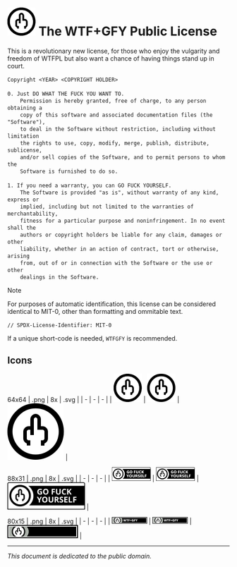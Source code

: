 # ![icon](img/gfy-64x.png) The WTF+GFY Public License
This is a revolutionary new license, for those who enjoy the vulgarity and freedom of WTFPL but also want a chance of having things stand up in court.
```
Copyright <YEAR> <COPYRIGHT HOLDER>

0. Just DO WHAT THE FUCK YOU WANT TO.
    Permission is hereby granted, free of charge, to any person obtaining a 
    copy of this software and associated documentation files (the "Software"), 
    to deal in the Software without restriction, including without limitation 
    the rights to use, copy, modify, merge, publish, distribute, sublicense, 
    and/or sell copies of the Software, and to permit persons to whom the 
    Software is furnished to do so.
		
1. If you need a warranty, you can GO FUCK YOURSELF.
    The Software is provided "as is", without warranty of any kind, express or 
    implied, including but not limited to the warranties of merchantability, 
    fitness for a particular purpose and noninfringement. In no event shall the 
    authors or copyright holders be liable for any claim, damages or other 
    liability, whether in an action of contract, tort or otherwise, arising 
    from, out of or in connection with the Software or the use or other 
    dealings in the Software.
```

> [!NOTE]
>For purposes of automatic identification, this license can be considered identical to MIT-0, other than formatting and ommitable text.
>```
>// SPDX-License-Identifier: MIT-0
>```
>If a unique short-code is needed, ```WTFGFY``` is recommended.

## Icons
64x64
| .png | 8x | .svg |
| - | - | - |
| ![64x png](img/gfy-64x.png) | <img src="img/gfy-512x.png" style="width:64px;"> | ![64x svg](img/gfy-64x.svg) |

88x31
| .png | 8x | .svg |
| - | - | - |
| ![88x31 png](img/gfy-88x31.png) | <img src="img/gfy-704x248.png" style="width:88px;"> | ![88x31 svg](img/gfy-88x31.svg) |

80x15
| .png | 8x | .svg |
| - | - | - |
| ![80x15 png](img/gfy-80x15.png) | <img src="img/gfy-640x120.png" style="width:80px;"> | ![80x15 svg](img/gfy-80x15.svg) |

***
*This document is dedicated to the public domain.*
